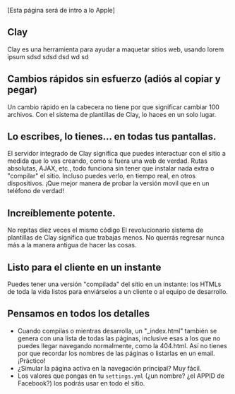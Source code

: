 [Esta página será de intro a lo Apple]

## Clay
Clay es una herramienta para ayudar a maquetar sitios web, usando lorem ipsum sdsd sdsd dsd wd sd 


## Cambios rápidos sin esfuerzo (adiós al copiar y pegar)
Un cambio rápido en la cabecera no tiene por que significar cambiar 100 archivos. Con el sistema de plantillas de Clay, lo haces en un solo lugar.

## Lo escribes, lo tienes… en todas tus pantallas.
El servidor integrado de Clay significa que puedes interactuar con el sitio a medida que lo vas creando, como si fuera una web de verdad. Rutas absolutas, AJAX, etc., todo funciona sin tener que instalar nada extra o "compilar" el sitio.
Incluso puedes verlo, en tiempo real, en otros dispositivos. ¡Que mejor manera de probar la versión movil que en un teléfono de verdad!

## Increíblemente potente.
No repitas diez veces el mismo código
El revolucionario sistema de plantillas de Clay significa que trabajas menos. No querrás regresar nunca más a la manera antigua de hacer las cosas.

## Listo para el cliente en un instante
Puedes tener una versión "compilada" del sitio en un instante: los HTMLs de toda la vida listos para enviárselos a un cliente o al equipo de desarrollo.

## Pensamos en todos los detalles
- Cuando compilas o mientras desarrolla, un "_index.html" también se genera con una lista de todas las páginas, inclusive esas a los que no puedes llegar navegando normalmente, como la 404.html. Así no tienes por que recordar los nombres de las páginas o listarlas en un email. ¡Práctico!
- ¿Simular la página activa en la navegación principal? Muy fácil.
- Los valores que pongas en tu `settings.yml` (¿un nombre? ¿el APPID de Facebook?) los podrás usar en todo el sitio.





